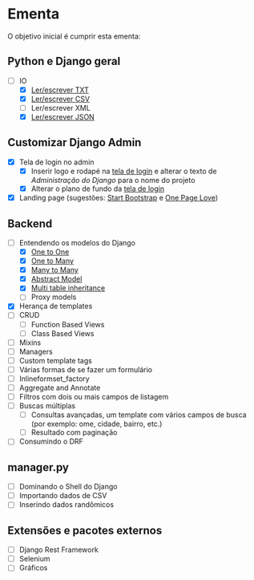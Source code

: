 # Ementa

O objetivo inicial é cumprir esta ementa:

## Python e Django geral

- [ ] IO
  - [x] [Ler/escrever TXT](io/txt/read_write_txt.md)
  - [x] [Ler/escrever CSV](io/csv/read_write_csv.md)
  - [ ] Ler/escrever XML
  - [x] [Ler/escrever JSON](io/json/read_write_json.md)

## Customizar Django Admin

- [x] Tela de login no admin
  - [x] Inserir logo e rodapé na [tela de login](http://localhost:8000/admin/) e alterar o texto de _Administração do Django_ para o nome do projeto
  - [x] Alterar o plano de fundo da [tela de login](http://localhost:8000/admin/)
- [x] Landing page (sugestões: [Start Bootstrap](http://startbootstrap.com/template-categories/all/) e [One Page Love](https://onepagelove.com/templates/free-templates))

## Backend

- [ ] Entendendo os modelos do Django
  - [x] [One to One](dev/orm#one-to-one-um-para-um)
  - [x] [One to Many](dev/orm#one-to-many-um-para-muitos)
  - [x] [Many to Many](dev/orm#many-to-many-muitos-para-muitos)
  - [x] [Abstract Model](dev/orm#abstract-inheritance-herança-abstrata)
  - [x] [Multi table inheritance](dev/orm#multi-table-inheritance-herança-multi-tabela)
  - [ ] Proxy models
- [x] Herança de templates
- [ ] CRUD
  - [ ] Function Based Views
  - [ ] Class Based Views
- [ ] Mixins
- [ ] Managers
- [ ] Custom template tags
- [ ] Várias formas de se fazer um formulário
- [ ] Inlineformset_factory
- [ ] Aggregate and Annotate
- [ ] Filtros com dois ou mais campos de listagem
- [ ] Buscas múltiplas
  - [ ] Consultas avançadas, um template com vários campos de busca (por exemplo: ome, cidade, bairro, etc.)
  - [ ] Resultado com paginação
- [ ] Consumindo o DRF

## manager.py

- [ ] Dominando o Shell do Django
- [ ] Importando dados de CSV
- [ ] Inserindo dados randômicos

## Extensões e pacotes externos

- [ ] Django Rest Framework
- [ ] Selenium
- [ ] Gráficos
